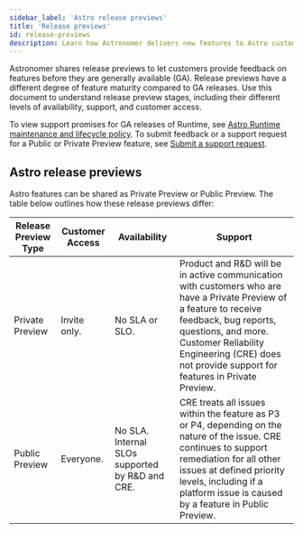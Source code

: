 ```yaml
---
sidebar_label: 'Astro release previews'
title: 'Release previews'
id: release-previews
description: Learn how Astronomer delivers new features to Astro customers before their official release. 
---
```


Astronomer shares release previews to let customers provide feedback on features before they are generally available (GA). Release previews have a different degree of feature maturity compared to GA releases. Use this document to understand release preview stages, including their different levels of availability, support, and customer access. 

To view support promises for GA releases of Runtime, see [Astro Runtime maintenance and lifecycle policy](runtime-version-lifecycle-policy.md). To submit feedback or a support request for a Public or Private Preview feature, see [Submit a support request](astro-support.md).

## Astro release previews

Astro features can be shared as Private Preview or Public Preview. The table below outlines how these release previews differ:

| Release Preview Type | Customer Access | Availability                  | Support                                                                                                                                                                                                                                                   |
| -------------------- | --------------- | ----------------------------- | --------------------------------------------------------------------------------------------------------------------------------------------------------------------------------------------------------------------------------------------------------- |
| Private Preview      | Invite only.    | No SLA or SLO.                | Product and R&D will be in active communication with customers who are have a Private Preview of a feature to receive feedback, bug reports, questions, and more. Customer Reliability Engineering (CRE) does not provide support for features in Private Preview.                                                                                             |
| Public Preview       | Everyone.       | No SLA. Internal SLOs supported by R&D and CRE. | CRE treats all issues within the feature as P3 or P4, depending on the nature of the issue. CRE continues to support remediation for all other issues at defined priority levels, including if a platform issue is caused by a feature in Public Preview. |